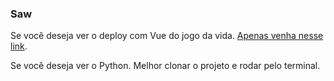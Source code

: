 ### Saw

Se você deseja ver o deploy com Vue do jogo da vida. [Apenas venha nesse link](https://clarasantosmf.github.io/saw/). 

Se você deseja ver o Python. Melhor clonar o projeto e rodar pelo terminal.